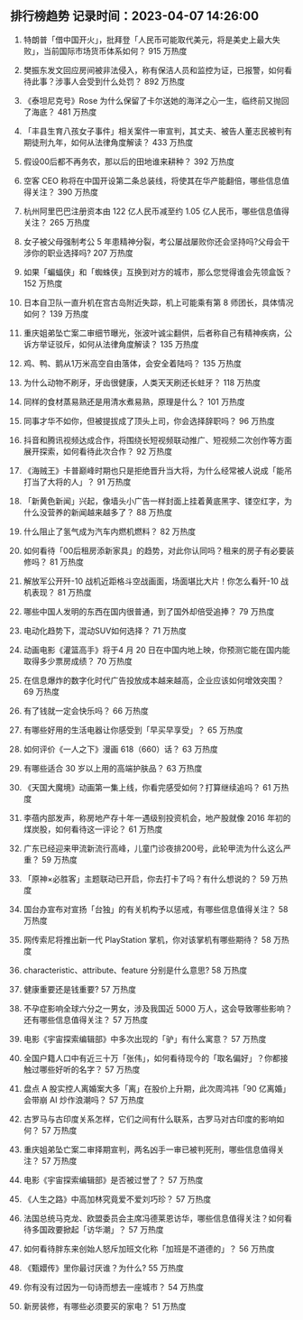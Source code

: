 
## 排行榜趋势 记录时间：2023-04-07 14:26:00
  
  1. 特朗普「借中国开火」，批拜登「人民币可能取代美元，将是美史上最大失败」，当前国际市场货币体系如何？ 915 万热度
    
  2. 樊振东发文回应房间被非法侵入，称有保洁人员和监控为证，已报警，如何看待此事？涉事人会受到什么处罚？ 892 万热度
    
  3. 《泰坦尼克号》Rose 为什么保留了卡尔送她的海洋之心一生，临终前又抛回了海底？ 481 万热度
    
  4. 「丰县生育八孩女子事件」相关案件一审宣判，其丈夫、被告人董志民被判有期徒刑九年，如何从法律角度解读？ 433 万热度
    
  5. 假设00后都不再务农，那以后的田地谁来耕种？ 392 万热度
    
  6. 空客 CEO 称将在中国开设第二条总装线，将使其在华产能翻倍，哪些信息值得关注？ 390 万热度
    
  7. 杭州阿里巴巴注册资本由 122 亿人民币减至约 1.05 亿人民币，哪些信息值得关注？ 265 万热度
    
  8. 女子被父母强制考公 5 年患精神分裂，考公屡战屡败你还会坚持吗?父母会干涉你的职业选择吗? 207 万热度
    
  9. 如果「蝙蝠侠」和「蜘蛛侠」互换到对方的城市，那么您觉得谁会先领盒饭？ 152 万热度
    
  10. 日本自卫队一直升机在宫古岛附近失踪，机上可能乘有第 8 师团长，具体情况如何？ 139 万热度
    
  11. 重庆姐弟坠亡案二审细节曝光，张波叶诚尘翻供，后者称自己有精神疾病，公诉方举证驳斥，如何从法律角度解读？ 135 万热度
    
  12. 鸡、鸭、鹅从1万米高空自由落体，会安全着陆吗？ 135 万热度
    
  13. 为什么动物不刷牙，牙齿很健康，人类天天刷还长蛀牙？ 118 万热度
    
  14. 同样的食材蒸易熟还是用清水煮易熟，原理是什么？ 101 万热度
    
  15. 同事才华不如你，但被提拔成了顶头上司，你会选择辞职吗？ 96 万热度
    
  16. 抖音和腾讯视频达成合作，将围绕长短视频联动推广、短视频二次创作等方面展开探索，如何看待此次合作？ 92 万热度
    
  17. 《海贼王》卡普巅峰时期也只是拒绝晋升当大将，为什么经常被人说成「能吊打当了大将的人」？ 91 万热度
    
  18. 「新黄色新闻」兴起，像墙头小广告一样封面上挂着黄底黑字、镂空红字，为什么没营养的新闻越来越多了？ 88 万热度
    
  19. 什么阻止了氢气成为汽车内燃机燃料？ 82 万热度
    
  20. 如何看待「00后租房添新家具」的趋势，对此你认同吗？租来的房子有必要装修吗？ 81 万热度
    
  21. 解放军公开歼-10 战机近距格斗空战画面，场面堪比大片！你怎么看歼-10 战机表现？ 81 万热度
    
  22. 哪些中国人发明的东西在国内很普通，到了国外却倍受追捧？ 79 万热度
    
  23. 电动化趋势下，混动SUV如何选择？ 71 万热度
    
  24. 动画电影《灌篮高手》将于4 月 20 日在中国内地上映，你预测它能在国内能取得多少票房成绩？ 70 万热度
    
  25. 在信息爆炸的数字化时代广告投放成本越来越高，企业应该如何增效突围？ 69 万热度
    
  26. 有了钱就一定会快乐吗？ 66 万热度
    
  27. 有哪些好用的生活电器让你感受到「早买早享受」？ 65 万热度
    
  28. 如何评价《一人之下》漫画 618（660）话？ 63 万热度
    
  29. 有哪些适合 30 岁以上用的高端护肤品？ 63 万热度
    
  30. 《天国大魔境》动画第一集上线，你看完感受如何？打算继续追吗？ 61 万热度
    
  31. 李蓓内部发声，称房地产存十年一遇级别投资机会，地产股就像 2016 年初的煤炭股，如何看待这一评论？ 61 万热度
    
  32. 广东已经迎来甲流新流行高峰，儿童门诊夜排200号，此轮甲流为什么这么严重？ 59 万热度
    
  33. 「原神×必胜客」主题联动已开启，你去打卡了吗？有什么想说的？ 59 万热度
    
  34. 国台办宣布对宣扬「台独」的有关机构予以惩戒，有哪些信息值得关注？ 58 万热度
    
  35. 网传索尼将推出新一代 PlayStation 掌机，你对该掌机有哪些期待？ 58 万热度
    
  36. characteristic、attribute、feature 分别是什么意思? 58 万热度
    
  37. 健康重要还是钱重要? 57 万热度
    
  38. 不孕症影响全球六分之一男女，涉及我国近 5000 万人，这会导致哪些影响？还有哪些信息值得关注？ 57 万热度
    
  39. 电影《宇宙探索编辑部》中多次出现的「驴」有什么寓意？ 57 万热度
    
  40. 全国户籍人口中有近三十万「张伟」，如何看待现今的「取名偏好」？你都接触过哪些好听的名字？ 57 万热度
    
  41. 盘点 A 股实控人离婚案大多「离」在股价上升期，此次周鸿祎「90 亿离婚」会带崩 AI 炒作浪潮吗？ 57 万热度
    
  42. 古罗马与古印度关系怎样，它们之间有什么联系，古罗马对古印度的影响如何？ 57 万热度
    
  43. 重庆姐弟坠亡案二审择期宣判，两名凶手一审已被判死刑，哪些信息值得关注？ 57 万热度
    
  44. 电影《宇宙探索编辑部》是否被过誉了？ 57 万热度
    
  45. 《人生之路》中高加林究竟爱不爱刘巧珍？ 57 万热度
    
  46. 法国总统马克龙、欧盟委员会主席冯德莱恩访华，哪些信息值得关注？如何看待多国政要掀起「访华潮」？ 57 万热度
    
  47. 如何看待胖东来创始人怒斥加班文化称「加班是不道德的」？ 56 万热度
    
  48. 《甄嬛传》里你最讨厌谁？为什么? 55 万热度
    
  49. 你有没有过因为一句诗而想去一座城市？ 54 万热度
    
  50. 新房装修，有哪些必须要买的家电？ 51 万热度
    